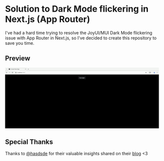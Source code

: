 # Solution to Dark Mode flickering in Next.js (App Router)

I've had a hard time trying to resolve the JoyUI/MUI Dark Mode flickering issue with App Router in Next.js, so I've decided to create this repository to save you time.

## Preview

<img src="./preview/preview.gif" alt="preview gif"/>

## Special Thanks

Thanks to [@hasdsde](https://github.com/hasdsde) for their valuable insights shared on their [blog](https://hasdsd.cn/mui-joy/) <3
